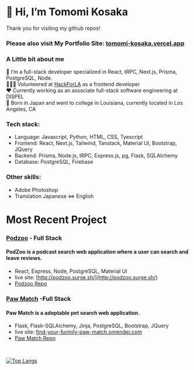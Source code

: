 # 👋 Hi, I’m  Tomomi Kosaka

Thank you for visiting my github repos!
### Please also visit My Portfolio Site: [tomomi-kosaka.vercel.app](https://tomomi-kosaka.vercel.app/)

### A Little bit about me
  🌱 I’m a full-stack developer specialized in React, tRPC, Next.js, Prisma, PostgreSQL, Node.<br>
  👩🏻‍💻 Volunteered at [HackForLA](https://www.hackforla.org/) as a frontend developer<br>
  ❤️ Currently working as an associate full-stack software engineering at DISPEL <br>
  🎍 Born in Japan and went to college in Louisiana, currently located in Los Angeles, CA <br>

### Tech stack: 

  - Language: Javascript, Python, HTML, CSS, Tyescript
  - Frontend: React, Next.js, Tailwind, Tanstack, Material UI, Bootstrap, JQuery
  - Backend: Prisma, Node.js, tRPC, Express.js, pg, Flask, SQLAlchemy
  - Database: PostgreSQL, Firebase
    
### Other skills: 
  - Adobe Photoshop
  - Translation Japanese <=> English

# Most Recent Project
### [Podzoo](https://github.com/Tomomi-K1/sp-capstone2) - Full Stack 
#### PodZoo is a podcast search web application where a user can search and leave reviews.
  - React, Express, Node, PostgreSQL, Material UI
  - live site: [http://podzoo.surge.sh/](http://podzoo.surge.sh/)
  - [Podzoo Repo](https://github.com/Tomomi-K1/sp-capstone2)

### [Paw Match](https://github.com/Tomomi-K1/find-your-furmily) -Full Stack 
#### Paw Match is a adoptable pet search web application.
  - Flask, Flask-SQLAlchemy, Jinja, PostgreSQL, Bootstrap, JQuery
  - live site: [find-your-furmily-paw-match.onrender.com](https://find-your-furmily-paw-match.onrender.com)
  - [Paw Match Repo](https://github.com/Tomomi-K1/find-your-furmily)

<br>

[![Top Langs](https://github-readme-stats.vercel.app/api/top-langs/?username=Tomomi-K1&layout=donut&theme=radical)](https://github.com/Tomomi-K1)


